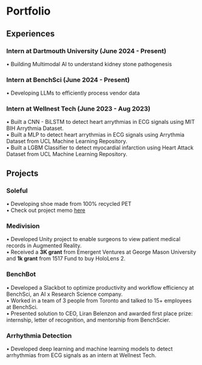 # Portfolio

## Experiences  
### Intern at Dartmouth University (June 2024 - Present)
• Building Multimodal AI to understand kidney stone pathogenesis

### Intern at BenchSci (June 2024 - Present)
• Developing LLMs to efficiently process vendor data

### Intern at Wellnest Tech (June 2023 - Aug 2023)
• Built a CNN - BiLSTM to detect heart arrythmias in ECG signals using MIT BIH Arrythmia Dataset. <br/>
• Built a MLP to detect heart arrythmias in ECG signals using Arrythmia Dataset from UCL Machine Learning Repository. <br/>
• Built a LGBM Classifier to detect myocardial infarction using Heart Attack Dataset from UCL Machine Learning Repository. 

## Projects

### Soleful
• Developing shoe made from 100% recycled PET <br/>
• Check out project memo [here]

[here]: https://polarized-peripheral-90c.notion.site/Preventing-Foot-Disease-Through-High-Quality-Affordable-Footwear-in-Ethiopia-ce7a1f811c0447b2a80c9e44448a970f  "here"

### Medivision 
• Developed Unity project to enable surgeons to view patient medical records in Augmented Reality. <br/>
• Received a **3K grant** from Emergent Ventures at George Mason University and **1k grant** from 1517 Fund to buy HoloLens 2.

### BenchBot 
• Developed a Slackbot to optimize productivity and workflow efficiency at BenchSci, an AI x Research Science company. <br/>
• Worked in a team of 3 people from Toronto and talked to 15+ employees at BenchSci. <br/>
• Presented solution to CEO, Liran Belenzon and awarded first place prize: internship, letter of recognition, and mentorship from BenchScier.

### Arrhythmia Detection
• Developed deep learning and machine learning models to detect arrhythmias from ECG signals as an intern at Wellnest Tech.


